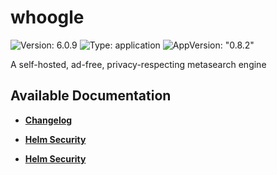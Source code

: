 # whoogle

![Version: 6.0.9](https://img.shields.io/badge/Version-6.0.9-informational?style=flat-square) ![Type: application](https://img.shields.io/badge/Type-application-informational?style=flat-square) ![AppVersion: "0.8.2"](https://img.shields.io/badge/AppVersion-"0.8.2"-informational?style=flat-square)

A self-hosted, ad-free, privacy-respecting metasearch engine

## Available Documentation

- [**Changelog**](CHANGELOG)

- [**Helm Security**](container-security)

- [**Helm Security**](helm-security)

